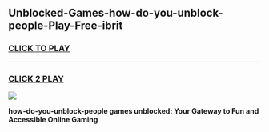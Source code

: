 
## Unblocked-Games-how-do-you-unblock-people-Play-Free-ibrit
<h3>
<a href="https://premium76.site?title=how-do-you-unblock-people&ref=21A">CLICK TO PLAY</a></h3>
<hr>

<h3>
<a href="https://premium76.site?title=how-do-you-unblock-people&ref=21A">CLICK 2 PLAY</a>
  
</h3>

<a href="https://premium76.site?title=how-do-you-unblock-people&ref=21A"><img src="https://clearcache.store/games.png"></a>


**how-do-you-unblock-people games unblocked: Your Gateway to Fun and Accessible Online Gaming**
